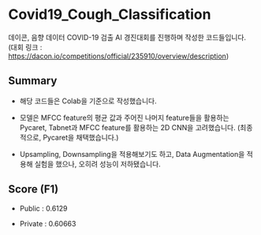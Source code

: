 # Covid19_Cough_Classification
데이콘, 음향 데이터 COVID-19 검출 AI 경진대회를 진행하며 작성한 코드들입니다.
(대회 링크 : https://dacon.io/competitions/official/235910/overview/description)

## Summary
- 해당 코드들은 Colab을 기준으로 작성했습니다. 

- 모델은 MFCC feature의 평균 값과 주어진 나머지 feature들을 활용하는 Pycaret, Tabnet과 MFCC feature를 활용하는 2D CNN을 고려했습니다. (최종적으로, Pycaret을 채택했습니다.) 

- Upsampling, Downsampling을 적용해보기도 하고, Data Augmentation을 적용해 실험을 했으나, 오히려 성능이 저하됐습니다.

## Score (F1)
- Public : 0.6129

- Private : 0.60663
